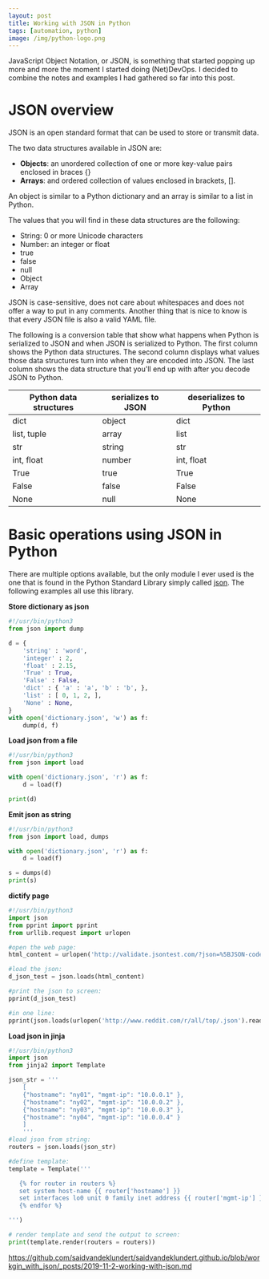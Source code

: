 ```yaml
---
layout: post
title: Working with JSON in Python
tags: [automation, python]
image: /img/python-logo.png
---
```


JavaScript Object Notation, or JSON, is something that started popping up more and more the moment I started doing (Net)DevOps. I decided to combine the notes and examples I had gathered so far into this post.


JSON overview
=============

JSON is an open standard format that can be used to store or transmit data. 

The two data structures available in JSON are:
-	<b>Objects</b>: an unordered collection of one or more key-value pairs enclosed in braces {}
-	<b>Arrays</b>: and ordered collection of values enclosed in brackets, [].

An object is similar to a Python dictionary and an array is similar to a list in Python.

The values that you will find in these data structures are the following:
-	String: 0 or more Unicode characters
-	Number: an integer or float
-	true
-	false
-	null
-	Object
-	Array

JSON is case-sensitive, does not care about whitespaces and does not offer a way to put in any comments. Another thing that is nice to know is that every JSON file is also a valid YAML file.

The following is a conversion table that show what happens when Python is serialized to JSON and when JSON is serialized to Python. The first column shows the Python data structures. The second column displays what values those data structures turn into when they are encoded into JSON. The last column shows the data structure that you'll end up with after you decode JSON to Python.


| Python data structures | serializes to JSON | deserializes to Python |
| ---------------------- | ------------------ | ---------------------- |
| dict                   | object             | dict                   |
| list, tuple            | array              | list                   |
| str                    | string             | str                    |
| int, float             | number             | int, float             |
| True                   | true               | True                   |
| False                  | false              | False                  |
| None                   | null               | None                   |


Basic operations using JSON in Python
=====================================

There are multiple options available, but the only module I ever used is the one that is found in the Python Standard Library simply called [json](https://docs.python.org/3/library/json.html). The following examples all use this library.


<b>Store dictionary as json</b>


```python
#!/usr/bin/python3
from json import dump

d = {
    'string' : 'word',
    'integer' : 2,
    'float' : 2.15,
    'True' : True,
    'False' : False,
    'dict' : { 'a' : 'a', 'b' : 'b', },
    'list' : [ 0, 1, 2, ],
    'None' : None,
}
with open('dictionary.json', 'w') as f:
    dump(d, f)
```

<b>Load json from a file</b>

```python
#!/usr/bin/python3
from json import load

with open('dictionary.json', 'r') as f:    
    d = load(f)

print(d)
```

<b>Emit json as string</b>

```python
#!/usr/bin/python3
from json import load, dumps

with open('dictionary.json', 'r') as f:    
    d = load(f)

s = dumps(d)
print(s)

```

<b>dictify page</b>


```python
#!/usr/bin/python3
import json
from pprint import pprint
from urllib.request import urlopen

#open the web page:
html_content = urlopen('http://validate.jsontest.com/?json=%5BJSON-code-to-validate%5D').read()  

#load the json:
d_json_test = json.loads(html_content)

#print the json to screen:
pprint(d_json_test)

#in one line:
pprint(json.loads(urlopen('http://www.reddit.com/r/all/top/.json').read()))
```

<b>Load json in jinja</b>


```python
#!/usr/bin/python3
import json
from jinja2 import Template

json_str = '''
    [
    {"hostname": "ny01", "mgmt-ip": "10.0.0.1" }, 
    {"hostname": "ny02", "mgmt-ip": "10.0.0.2" }, 
    {"hostname": "ny03", "mgmt-ip": "10.0.0.3" }, 
    {"hostname": "ny04", "mgmt-ip": "10.0.0.4" }
    ]
    '''
#load json from string:
routers = json.loads(json_str)

#define template:
template = Template('''

   {% for router in routers %}
   set system host-name {{ router['hostname'] }}
   set interfaces lo0 unit 0 family inet address {{ router['mgmt-ip'] }} primary
   {% endfor %}

''')

# render template and send the output to screen:
print(template.render(routers = routers))
```


https://github.com/saidvandeklundert/saidvandeklundert.github.io/blob/workgin_with_json/_posts/2019-11-2-working-with-json.md